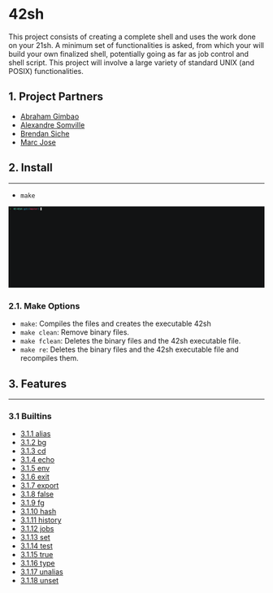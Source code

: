 # 42sh

This project consists of creating a complete shell and uses the work done on your 21sh. A minimum set of functionalities is asked, from which your will build your own finalized shell, potentially going as far as job control and shell script. This project will involve a large variety of standard UNIX (and POSIX) functionalities.

## 1. Project Partners

- [Abraham Gimbao](https://github.com/abguimba)
- [Alexandre Somville](https://github.com/alsomvil42)
- [Brendan Siche](https://github.com/BrendanSiche)
- [Marc Jose](https://github.com/mjose-portfolio)

## 2. Install
------

- `make`

![alt text](README_resources/make.gif)

### 2.1. Make Options

- `make`: Compiles the files and creates the executable 42sh
- `make clean`: Remove binary files.
- `make fclean`: Deletes the binary files and the 42sh executable file.
- `make re`: Deletes the binary files and the 42sh executable file and recompiles them.

## 3. Features
------
### 3.1 Builtins

- [3.1.1 alias](#311-alias)
- [3.1.2 bg](#312-bg)
- [3.1.3 cd](#313-cd)
- [3.1.4 echo](#314-echo)
- [3.1.5 env](#315-env)
- [3.1.6 exit](#316-exit--n-)
- [3.1.7 export](#317-export)
- [3.1.8 false](#318-false)
- [3.1.9 fg](#319-fg)
- [3.1.10 hash](#3110-hash)
- [3.1.11 history](#3111-history)
- [3.1.12 jobs](#3112-jobs)
- [3.1.13 set](#3113-set)
- [3.1.14 test](#3114-test)
- [3.1.15 true](#3115-true)
- [3.1.16 type](#3116-type)
- [3.1.17 unalias](#3117-unalias)
- [3.1.18 unset](#3118-unset)
